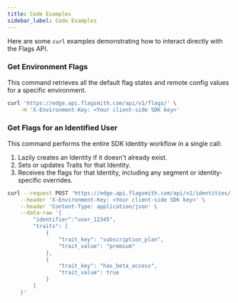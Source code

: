```yaml
---
title: Code Examples
sidebar_label: Code Examples
---
```


Here are some `curl` examples demonstrating how to interact directly with the Flags API.

### Get Environment Flags

This command retrieves all the default flag states and remote config values for a specific environment.

```bash
curl 'https://edge.api.flagsmith.com/api/v1/flags/' \
    -H 'X-Environment-Key: <Your client-side SDK key>'
```

### Get Flags for an Identified User

This command performs the entire SDK Identity workflow in a single call:

1.  Lazily creates an Identity if it doesn't already exist.
2.  Sets or updates Traits for that Identity.
3.  Receives the flags for that Identity, including any segment or identity-specific overrides.

```bash
curl --request POST 'https://edge.api.flagsmith.com/api/v1/identities/' \
    --header 'X-Environment-Key: <Your client-side SDK key>' \
    --header 'Content-Type: application/json' \
    --data-raw '{
        "identifier":"user_12345",
        "traits": [
            {
                "trait_key": "subscription_plan",
                "trait_value": "premium"
            },
            {
                "trait_key": "has_beta_access",
                "trait_value": true
            }
        ]
    }'
``` 